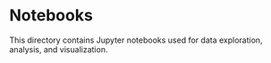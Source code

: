 # Notebooks

This directory contains Jupyter notebooks used for data exploration, analysis, and visualization.

